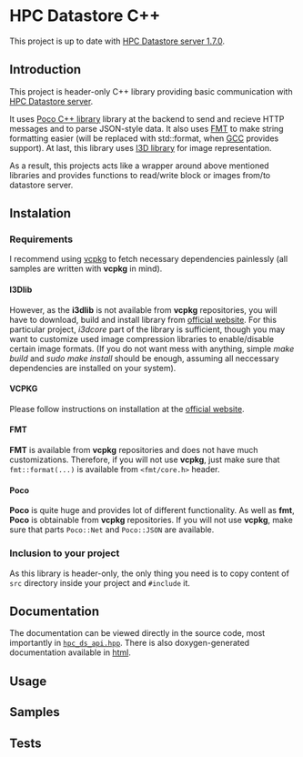 # HPC Datastore C++

This project is up to date with [HPC Datastore server 1.7.0](https://github.com/fiji-hpc/hpc-datastore).

## Introduction

This project is header-only C++ library providing basic communication with [HPC Datastore server](https://github.com/fiji-hpc/hpc-datastore).

It uses [Poco C++ library](https://pocoproject.org) library at the backend to send and recieve HTTP messages and to parse JSON-style data. 
It also uses [FMT](https://fmt.dev/latest/index.html) to make string formatting easier (will be replaced with std::format, 
when [GCC](https://gcc.gnu.org) provides support). 
At last, this library uses [I3D library](https://cbia.fi.muni.cz/software/i3d-library.html) for image representation.

As a result, this projects acts like a wrapper around above mentioned libraries and provides functions to read/write block or images from/to datastore server.   

## Instalation

### Requirements
I recommend using [vcpkg](https://github.com/microsoft/vcpkg) to fetch necessary dependencies painlessly 
(all samples are written with **vcpkg** in mind).

#### I3Dlib
However, as the **i3dlib** is not available from **vcpkg** repositories, you will have to download, build and install library from [official website](https://cbia.fi.muni.cz/software/i3d-library.html). For this particular project, *i3dcore* part of the library is sufficient, though you may want to customize used image compression libraries to enable/disable certain image formats. 
(If you do not want mess with anything, simple *make build* and *sudo make install* should be enough, assuming all neccessary dependencies are installed on your system).

#### VCPKG
Please follow instructions on installation at the [official website](https://github.com/microsoft/vcpkg).

#### FMT
**FMT** is available from **vcpkg** repositories and does not have much customizations. Therefore, if you will not use **vcpkg**, just make sure that `fmt::format(...)` is available from `<fmt/core.h>` header.

#### Poco
**Poco** is quite huge and provides lot of different functionality. As well as **fmt**, **Poco** is obtainable from **vcpkg** repositories. If you will not use **vcpkg**, make sure that parts `Poco::Net` and `Poco::JSON` are available. 

### Inclusion to your project
As this library is header-only, the only thing you need is to copy content of `src` directory inside your project and `#include` it.

## Documentation

The documentation can be viewed directly in the source code, most importantly in [`hpc_ds_api.hpp`](src/hpc_ds_api.hpp).
There is also doxygen-generated documentation available in [html]().

## Usage

## Samples

## Tests

